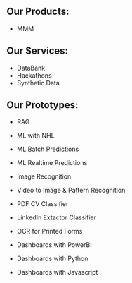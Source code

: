 ## Our Products:

- MMM

## Our Services:

- DataBank
- Hackathons
- Synthetic Data

## Our Prototypes:

- RAG
- ML with NHL
- ML Batch Predictions
- ML Realtime Predictions
- Image Recognition
- Video to Image & Pattern Recognition
- PDF CV Classifier
- LinkedIn Extactor Classifier
- OCR for Printed Forms

- Dashboards with PowerBI
- Dashboards with Python
- Dashboards with Javascript

<!--

**Here are some ideas to get you started:**

🙋‍♀️ A short introduction - what is your organization all about?
🌈 Contribution guidelines - how can the community get involved?
👩‍💻 Useful resources - where can the community find your docs? Is there anything else the community should know?
🍿 Fun facts - what does your team eat for breakfast?
🧙 Remember, you can do mighty things with the power of [Markdown](https://docs.github.com/github/writing-on-github/getting-started-with-writing-and-formatting-on-github/basic-writing-and-formatting-syntax)
-->
